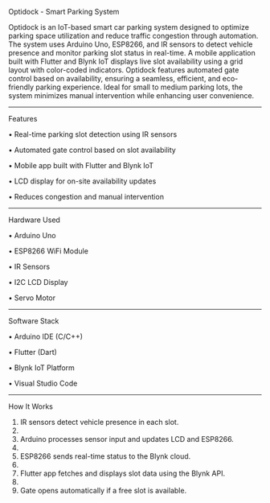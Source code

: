Optidock - Smart Parking System

Optidock is an IoT-based smart car parking system designed to optimize parking space utilization and reduce traffic congestion through automation.
The system uses Arduino Uno, ESP8266, and IR sensors to detect vehicle presence and monitor parking slot status in real-time.
A mobile application built with Flutter and Blynk IoT displays live slot availability using a grid layout with color-coded indicators.
Optidock features automated gate control based on availability, ensuring a seamless, efficient, and eco-friendly parking experience. 
Ideal for small to medium parking lots, the system minimizes manual intervention while enhancing user convenience.
________________________________________
Features

  •	Real-time parking slot detection using IR sensors
  
  •	Automated gate control based on slot availability
  
  •	Mobile app built with Flutter and Blynk IoT
  
  •	LCD display for on-site availability updates
  
  •	Reduces congestion and manual intervention
________________________________________
Hardware Used

  •	Arduino Uno
  
  •	ESP8266 WiFi Module
  
  •	IR Sensors
  
  •	I2C LCD Display
  
  •	Servo Motor
________________________________________
Software Stack

  •	Arduino IDE (C/C++)
  
  •	Flutter (Dart)
  
  •	Blynk IoT Platform
  
  •	Visual Studio Code
________________________________________
How It Works

  1.	IR sensors detect vehicle presence in each slot.
  2.	
  3.	Arduino processes sensor input and updates LCD and ESP8266.
  4.	
  5.	ESP8266 sends real-time status to the Blynk cloud.
  6.	
  7.	Flutter app fetches and displays slot data using the Blynk API.
  8.	
  9.	Gate opens automatically if a free slot is available.
